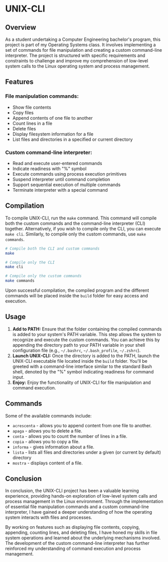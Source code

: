 # UNIX-CLI

## Overview

As a student undertaking a Computer Engineering bachelor's program, this project is part of my Operating Systems class. It involves implementing a set of commands for file manipulation and creating a custom command-line interpreter. The project is structured with specific requirements and constraints to challenge and improve my comprehension of low-level system calls to the Linux operating system and process management.

## Features

### File manipulation commands:

- Show file contents
- Copy files
- Append contents of one file to another
- Count lines in a file
- Delete files
- Display filesystem information for a file
- List files and directories in a specified or current directory

### Custom command-line interpreter:

- Read and execute user-entered commands
- Indicate readiness with "%" symbol
- Execute commands using process execution primitives
- Suspend interpreter until command completion
- Support sequential execution of multiple commands
- Terminate interpreter with a special command

## Compilation

To compile UNIX-CLI, run the `make` command. This command will compile both the custom commands and the command-line interpreter (CLI) together. Alternatively, if you wish to compile only the CLI, you can execute `make cli`. Similarly, to compile only the custom commands, use `make commands`.

```bash
# Compile both the CLI and custom commands
make

# Compile only the CLI
make cli

# Compile only the custom commands
make commands
```

Upon successful compilation, the compiled program and the different commands will be placed inside the `build` folder for easy access and execution.

## Usage

1. **Add to PATH:** Ensure that the folder containing the compiled commands is added to your system's PATH variable. This step allows the system to recognize and execute the custom commands. You can achieve this by appending the directory path to your PATH variable in your shell configuration file (e.g., `~/.bashrc`, `~/.bash_profile`, `~/.zshrc`).
2. **Launch UNIX-CLI:** Once the directory is added to the PATH, launch the UNIX-CLI executable file located inside the `build` folder. You'll be greeted with a command-line interface similar to the standard Bash shell, denoted by the "%" symbol indicating readiness for command input.
3. **Enjoy:** Enjoy the functionality of UNIX-CLI for file manipulation and command execution.

## Commands

Some of the available commands include:

- `acrescenta` - allows you to append content from one file to another.
- `apaga` - allows you to delete a file.
- `conta` - allows you to count the number of lines in a file.
- `copia` - allows you to copy a file.
- `informa` - gives information about a file.
- `lista` - lists all files and directories under a given (or current by default) directory
- `mostra` - displays content of a file.

## Conclusion

In conclusion, the UNIX-CLI project has been a valuable learning experience, providing hands-on exploration of low-level system calls and process management in the Linux environment. Through the implementation of essential file manipulation commands and a custom command-line interpreter, I have gained a deeper understanding of how the operating system interacts with files and processes.

By working on features such as displaying file contents, copying, appending, counting lines, and deleting files, I have honed my skills in file system operations and learned about the underlying mechanisms involved. The development of the custom command-line interpreter has further reinforced my understanding of command execution and process management.
